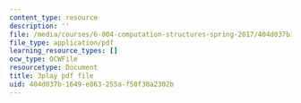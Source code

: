```yaml
---
content_type: resource
description: ''
file: /media/courses/6-004-computation-structures-spring-2017/404d037b1649e863255af50f38a2302b_S1PUUyVdC9M.pdf
file_type: application/pdf
learning_resource_types: []
ocw_type: OCWFile
resourcetype: Document
title: 3play pdf file
uid: 404d037b-1649-e863-255a-f50f38a2302b
---
```

